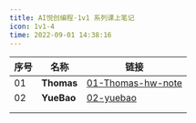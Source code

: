 ```yaml
---
title: AI悦创编程·1v1 系列课上笔记
icon: 1v1-4
time: 2022-09-01 14:38:16
---
```


| 序号 | 名称       | 链接                                                  |
| ---- | ---------- | ----------------------------------------------------- |
| 01   | **Thomas** | [01-Thomas-hw-note](01-Thomas-hw-note/01-Variable.md) |
| 02   | **YueBao** | [02-yuebao](02-yuebao/01-Plan.md)                     |
|      |            |                                                       |
|      |            |                                                       |

